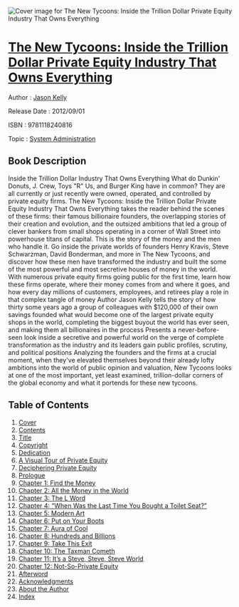 ![Cover image for The New Tycoons: Inside the Trillion Dollar Private Equity Industry That Owns Everything](https://imgdetail.ebookreading.net/cover/cover/system_admin/EB9781118240816.jpg)

[The New Tycoons: Inside the Trillion Dollar Private Equity Industry That Owns Everything](https://ebookreading.net/view/book/The+New+Tycoons%3A+Inside+the+Trillion+Dollar+Private+Equity+Industry+That+Owns+Everything-EB9781118240816_1.html "The New Tycoons: Inside the Trillion Dollar Private Equity Industry That Owns Everything")
====================================================================================================================

Author : [Jason Kelly](https://ebookreading.net/search/author/Jason+Kelly)

Release Date : 2012/09/01

ISBN : 9781118240816

Topic : [System Administration](https://ebookreading.net/search/category/system-administration)

Book Description
-----------------

Inside the Trillion Dollar Industry That Owns Everything
What do Dunkin' Donuts, J. Crew, Toys "R" Us, and Burger King have in common? They are all currently or just recently were owned, operated, and controlled by private equity firms. The New Tycoons: Inside the Trillion Dollar Private Equity Industry That Owns Everything takes the reader behind the scenes of these firms: their famous billionaire founders, the overlapping stories of their creation and evolution, and the outsized ambitions that led a group of clever bankers from small shops operating in a corner of Wall Street into powerhouse titans of capital. This is the story of the money and the men who handle it.
Go inside the private worlds of founders Henry Kravis, Steve Schwarzman, David Bonderman, and more in The New Tycoons, and discover how these men have transformed the industry and built the some of the most powerful and most secretive houses of money in the world.
With numerous private equity firms going public for the first time, learn how these firms operate, where their money comes from and where it goes, and how every day millions of customers, employees, and retirees play a role in that complex tangle of money
Author Jason Kelly tells the story of how thirty some years ago a group of colleagues with $120,000 of their own savings founded what would become one of the largest private equity shops in the world, completing the biggest buyout the world has ever seen, and making them all billionaires in the process
Presents a never-before-seen look inside a secretive and powerful world on the verge of complete transformation as the industry and its leaders gain public profiles, scrutiny, and political positions
Analyzing the founders and the firms at a crucial moment, when they've elevated themselves beyond their already lofty ambitions into the world of public opinion and valuation, New Tycoons looks at one of the most important, yet least examined, trillion-dollar corners of the global economy and what it portends for these new tycoons.
              
Table of Contents
-----------------

1. [Cover](https://ebookreading.net/view/book/The+New+Tycoons%3A+Inside+the+Trillion+Dollar+Private+Equity+Industry+That+Owns+Everything-EB9781118240816_1.html)
1. [Contents](https://ebookreading.net/view/book/The+New+Tycoons%3A+Inside+the+Trillion+Dollar+Private+Equity+Industry+That+Owns+Everything-EB9781118240816_2.html)
1. [Title](https://ebookreading.net/view/book/The+New+Tycoons%3A+Inside+the+Trillion+Dollar+Private+Equity+Industry+That+Owns+Everything-EB9781118240816_4.html)
1. [Copyright](https://ebookreading.net/view/book/The+New+Tycoons%3A+Inside+the+Trillion+Dollar+Private+Equity+Industry+That+Owns+Everything-EB9781118240816_5.html)
1. [Dedication](https://ebookreading.net/view/book/The+New+Tycoons%3A+Inside+the+Trillion+Dollar+Private+Equity+Industry+That+Owns+Everything-EB9781118240816_6.html)
1. [A Visual Tour of Private Equity](https://ebookreading.net/view/book/The+New+Tycoons%3A+Inside+the+Trillion+Dollar+Private+Equity+Industry+That+Owns+Everything-EB9781118240816_8.html)
1. [Deciphering Private Equity](https://ebookreading.net/view/book/The+New+Tycoons%3A+Inside+the+Trillion+Dollar+Private+Equity+Industry+That+Owns+Everything-EB9781118240816_9.html)
1. [Prologue](https://ebookreading.net/view/book/The+New+Tycoons%3A+Inside+the+Trillion+Dollar+Private+Equity+Industry+That+Owns+Everything-EB9781118240816_10.html)
1. [Chapter 1: Find the Money](https://ebookreading.net/view/book/The+New+Tycoons%3A+Inside+the+Trillion+Dollar+Private+Equity+Industry+That+Owns+Everything-EB9781118240816_11.html)
1. [Chapter 2: All the Money in the World](https://ebookreading.net/view/book/The+New+Tycoons%3A+Inside+the+Trillion+Dollar+Private+Equity+Industry+That+Owns+Everything-EB9781118240816_12.html)
1. [Chapter 3: The L Word](https://ebookreading.net/view/book/The+New+Tycoons%3A+Inside+the+Trillion+Dollar+Private+Equity+Industry+That+Owns+Everything-EB9781118240816_13.html)
1. [Chapter 4: “When Was the Last Time You Bought a Toilet Seat?”](https://ebookreading.net/view/book/The+New+Tycoons%3A+Inside+the+Trillion+Dollar+Private+Equity+Industry+That+Owns+Everything-EB9781118240816_14.html)
1. [Chapter 5: Modern Art](https://ebookreading.net/view/book/The+New+Tycoons%3A+Inside+the+Trillion+Dollar+Private+Equity+Industry+That+Owns+Everything-EB9781118240816_15.html)
1. [Chapter 6: Put on Your Boots](https://ebookreading.net/view/book/The+New+Tycoons%3A+Inside+the+Trillion+Dollar+Private+Equity+Industry+That+Owns+Everything-EB9781118240816_16.html)
1. [Chapter 7: Aura of Cool](https://ebookreading.net/view/book/The+New+Tycoons%3A+Inside+the+Trillion+Dollar+Private+Equity+Industry+That+Owns+Everything-EB9781118240816_17.html)
1. [Chapter 8: Hundreds and Billions](https://ebookreading.net/view/book/The+New+Tycoons%3A+Inside+the+Trillion+Dollar+Private+Equity+Industry+That+Owns+Everything-EB9781118240816_18.html)
1. [Chapter 9: Take This Exit](https://ebookreading.net/view/book/The+New+Tycoons%3A+Inside+the+Trillion+Dollar+Private+Equity+Industry+That+Owns+Everything-EB9781118240816_19.html)
1. [Chapter 10: The Taxman Cometh](https://ebookreading.net/view/book/The+New+Tycoons%3A+Inside+the+Trillion+Dollar+Private+Equity+Industry+That+Owns+Everything-EB9781118240816_20.html)
1. [Chapter 11: It’s a Steve, Steve, Steve World](https://ebookreading.net/view/book/The+New+Tycoons%3A+Inside+the+Trillion+Dollar+Private+Equity+Industry+That+Owns+Everything-EB9781118240816_21.html)
1. [Chapter 12: Not-So-Private Equity](https://ebookreading.net/view/book/The+New+Tycoons%3A+Inside+the+Trillion+Dollar+Private+Equity+Industry+That+Owns+Everything-EB9781118240816_22.html)
1. [Afterword](https://ebookreading.net/view/book/The+New+Tycoons%3A+Inside+the+Trillion+Dollar+Private+Equity+Industry+That+Owns+Everything-EB9781118240816_23.html)
1. [Acknowledgments](https://ebookreading.net/view/book/The+New+Tycoons%3A+Inside+the+Trillion+Dollar+Private+Equity+Industry+That+Owns+Everything-EB9781118240816_24.html)
1. [About the Author](https://ebookreading.net/view/book/The+New+Tycoons%3A+Inside+the+Trillion+Dollar+Private+Equity+Industry+That+Owns+Everything-EB9781118240816_25.html)
1. [Index](https://ebookreading.net/view/book/The+New+Tycoons%3A+Inside+the+Trillion+Dollar+Private+Equity+Industry+That+Owns+Everything-EB9781118240816_26.html)
